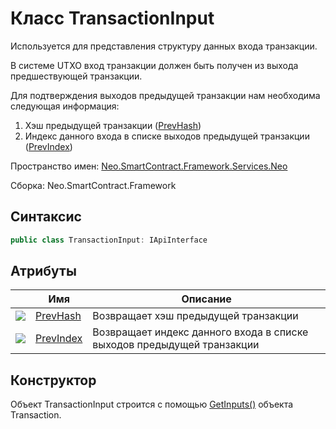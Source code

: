 # Класс TransactionInput 

Используется для представления структуру данных входа транзакции.

В системе UTXO вход транзакции должен быть получен из выхода предшествующей транзакции.

Для подтверждения выходов предыдущей транзакции нам необходима следующая информация:

1.  Хэш предыдущей транзакции ([PrevHash](TransactionInput/PrevHash.md))
2.  Индекс данного входа в списке выходов предыдущей транзакции ([PrevIndex](TransactionInput/PrevIndex.md))

Пространство имен: [Neo.SmartContract.Framework.Services.Neo](../neo.md)

Сборка: Neo.SmartContract.Framework

## Синтаксис

```c#
public class TransactionInput: IApiInterface
```

## Атрибуты

| | Имя | Описание |
| ---------------------------------------- | ---------------------------------------- | ---------------------- |
| ![](https://i-msdn.sec.s-msft.com/dynimg/IC74937.jpeg) | [PrevHash](TransactionInput/PrevHash.md) | Возвращает хэш предыдущей транзакции           |
| ![](https://i-msdn.sec.s-msft.com/dynimg/IC74937.jpeg) | [PrevIndex](TransactionInput/PrevIndex.md) | Возвращает индекс данного входа в списке выходов предыдущей транзакции  |

## Конструктор

Объект TransactionInput строится с помощью  [GetInputs()](Transaction/GetInputs.md) объекта Transaction.
